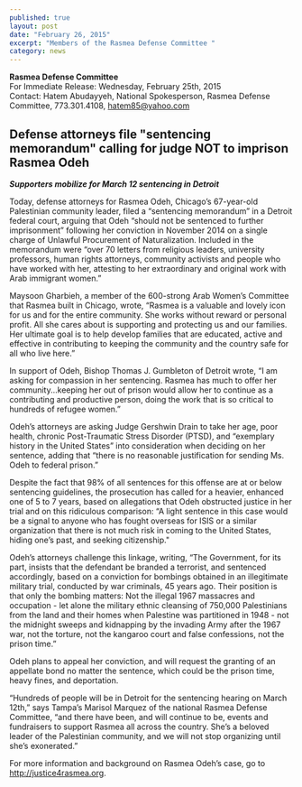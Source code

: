 ```yaml
---
published: true
layout: post
date: "February 26, 2015"
excerpt: "Members of the Rasmea Defense Committee "
category: news
---
```


**Rasmea Defense Committee**
<br>For Immediate Release: Wednesday, February 25th, 2015
<br>Contact: Hatem Abudayyeh, National Spokesperson, Rasmea Defense Committee, 773.301.4108, hatem85@yahoo.com

## Defense attorneys file "sentencing memorandum" calling for judge NOT to imprison Rasmea Odeh
_**Supporters mobilize for March 12 sentencing in Detroit**_

Today, defense attorneys for Rasmea Odeh, Chicago’s 67-year-old Palestinian community leader, filed a “sentencing memorandum” in a Detroit federal court, arguing that Odeh “should not be sentenced to further imprisonment” following her conviction in November 2014 on a single charge of Unlawful Procurement of Naturalization.  Included in the memorandum were “over 70 letters from religious leaders, university professors, human rights attorneys, community activists and people who have worked with her, attesting to her extraordinary and original work with Arab immigrant women.”

Maysoon Gharbieh, a member of the 600-strong Arab Women’s Committee that Rasmea built in Chicago, wrote, “Rasmea is a valuable and lovely icon for us and for the entire community. She works without reward or personal profit. All she cares about is supporting and protecting us and our families. Her ultimate goal is to help develop families that are educated, active and effective in contributing to keeping the community and the country safe for all who live here.”

In support of Odeh, Bishop Thomas J. Gumbleton of Detroit wrote, “I am asking for compassion in her sentencing. Rasmea has much to offer her community...keeping her out of prison would allow her to continue as a contributing and productive person, doing the work that is so critical to hundreds of refugee women.”

Odeh’s attorneys are asking Judge Gershwin Drain to take her age, poor health, chronic Post-Traumatic Stress Disorder (PTSD), and “exemplary history in the United States” into consideration when deciding on her sentence, adding that “there is no reasonable justification for sending Ms. Odeh to federal prison.”

Despite the fact that 98% of all sentences for this offense are at or below sentencing guidelines, the prosecution has called for a heavier, enhanced one of 5 to 7 years, based on allegations that Odeh obstructed justice in her trial and on this ridiculous comparison: “A light sentence in this case would be a signal to anyone who has fought overseas for ISIS or a similar organization that there is not much risk in coming to the United States, hiding one’s past, and seeking citizenship."

Odeh’s attorneys challenge this linkage, writing, “The Government, for its part, insists that the defendant be branded a terrorist, and sentenced accordingly, based on a conviction for bombings obtained in an illegitimate military trial, conducted by war criminals, 45 years ago.  Their position is that only the bombing matters: Not the illegal 1967 massacres and occupation - let alone the military ethnic cleansing of 750,000 Palestinians from the land and their homes when Palestine was partitioned in 1948 - not the midnight sweeps and kidnapping by the invading Army after the 1967 war, not the torture, not the kangaroo court and false confessions, not the prison time.”

Odeh plans to appeal her conviction, and will request the granting of an appellate bond no matter the sentence, which could be the prison time, heavy fines, and deportation.

“Hundreds of people will be in Detroit for the sentencing hearing on March 12th,” says Tampa’s Marisol Marquez of the national Rasmea Defense Committee, “and there have been, and will continue to be, events and fundraisers to support Rasmea all across the country. She’s a beloved leader of the Palestinian community, and we will not stop organizing until she’s exonerated.”

For more information and background on Rasmea Odeh’s case, go to http://justice4rasmea.org.